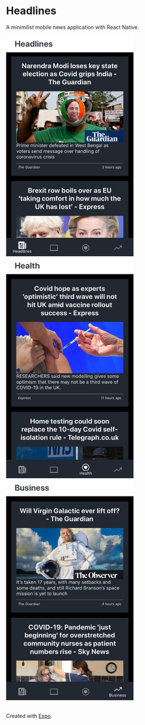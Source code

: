# Headlines
A minimilist mobile news application with React Native.


<img src="/assets/headlines.jpg"  height="600" alt="headlines tab">
<br>
<img src="/assets/health.jpeg" height="600" alt="health tab">
<br>
<img src="/assets/business.jpeg" height="600" alt="business tab">

<br>
<br>

Created with [Expo](https://docs.expo.io/).
